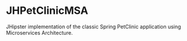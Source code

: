 # JHPetClinicMSA
JHipster implementation of the classic Spring PetClinic application using Microservices Architecture.

<p align="center">
    <img source="jhpetclinicmsa.png" />
</p>
